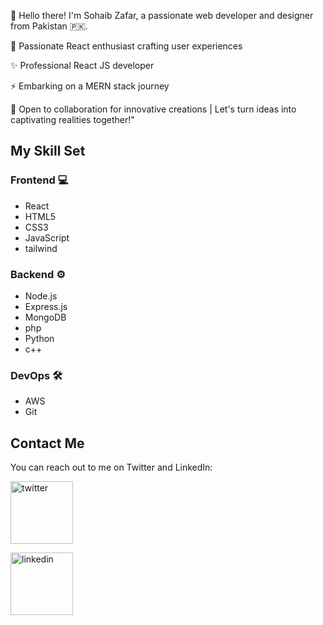 👋 Hello there! I'm Sohaib Zafar, a passionate web developer and designer from Pakistan 🇵🇰.

🚀 Passionate React enthusiast crafting user experiences

✨ Professional React JS developer

⚡ Embarking on a MERN stack journey

👯 Open to collaboration for innovative creations | Let's turn ideas into captivating realities together!"
## My Skill Set

### Frontend 💻

- React
- HTML5
- CSS3
- JavaScript
- tailwind

### Backend ⚙️

- Node.js
- Express.js
- MongoDB
- php
- Python
- c++

### DevOps 🛠️

- AWS
- Git

## Contact Me


You can reach out to me on Twitter and LinkedIn:

[<img src="https://camo.githubusercontent.com/13039975938e719b60e38191d050a182c1615f0e64a87494792c510ee111917a/68747470733a2f2f696d672e736869656c64732e696f2f62616467652f747769747465722d2532333030616365652e7376673f267374796c653d666f722d7468652d6261646765266c6f676f3d74776974746572266c6f676f436f6c6f723d7768697465" alt="twitter" data-canonical-src="https://img.shields.io/badge/twitter-%2300acee.svg?&amp;style=for-the-badge&amp;logo=twitter&amp;logoColor=white" width="100" >](https://twitter.com/chmsohaib7011)


[<img src="https://camo.githubusercontent.com/5e3d78e5310a41c0667e07077cf93596229de398b154b83885dc068874ed5365/68747470733a2f2f696d672e736869656c64732e696f2f62616467652f6c696e6b6564696e2d2532333145373742352e7376673f267374796c653d666f722d7468652d6261646765266c6f676f3d6c696e6b6564696e266c6f676f436f6c6f723d7768697465" alt="linkedin" data-canonical-src="https://img.shields.io/badge/linkedin-%231E77B5.svg?&amp;style=for-the-badge&amp;logo=linkedin&amp;logoColor=white" width="100">](https://www.linkedin.com/in/sohaib-zafar701)



<!---
sohaibzafar701/sohaibzafar701 is a ✨ special ✨ repository because its `README.md` (this file) appears on your GitHub profile.
You can click the Preview link to take a look at your changes.
--->
